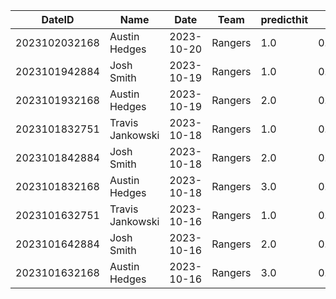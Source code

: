 DateID         |  Name              |  Date        |  Team     |  predicthit  |  predicthitproba     |  hitbool  |  Last7DaysAVG  |  Last15DaysAVG  |  Last30DaysAVG
---------------|--------------------|--------------|-----------|--------------|----------------------|-----------|----------------|-----------------|---------------
2023102032168  |  Austin Hedges     |  2023-10-20  |  Rangers  |  1.0         |  0.5986277043134816  |  False    |  0.0           |  0.0            |  0.0
2023101942884  |  Josh Smith        |  2023-10-19  |  Rangers  |  1.0         |  0.5981638448865624  |  False    |  0.0           |  0.0            |  0.0
2023101932168  |  Austin Hedges     |  2023-10-19  |  Rangers  |  2.0         |  0.5963974814348529  |  False    |  0.0           |  0.0            |  0.0
2023101832751  |  Travis Jankowski  |  2023-10-18  |  Rangers  |  1.0         |  0.5996875350532187  |  False    |  0.0           |  0.0            |  0.0
2023101842884  |  Josh Smith        |  2023-10-18  |  Rangers  |  2.0         |  0.5969373833746768  |  False    |  0.0           |  0.0            |  0.0
2023101832168  |  Austin Hedges     |  2023-10-18  |  Rangers  |  3.0         |  0.5968375169078355  |  False    |  0.0           |  0.0            |  0.0
2023101632751  |  Travis Jankowski  |  2023-10-16  |  Rangers  |  1.0         |  0.6011723951285257  |  False    |  0.0           |  0.0            |  0.0
2023101642884  |  Josh Smith        |  2023-10-16  |  Rangers  |  2.0         |  0.5978581426284812  |  False    |  0.0           |  0.0            |  0.0
2023101632168  |  Austin Hedges     |  2023-10-16  |  Rangers  |  3.0         |  0.5977377997071377  |  False    |  0.0           |  0.0            |  0.0
